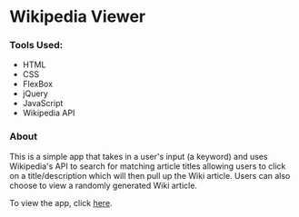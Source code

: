# Wikipedia Viewer
### Tools Used:
* HTML
* CSS
* FlexBox
* jQuery
* JavaScript
* Wikipedia API

### About
This is a simple app that takes in a user's input (a keyword) and uses Wikipedia's API to search for matching article titles allowing users 
to click on a title/description which will then pull up the Wiki article. Users can also choose to view a randomly generated Wiki article.

To view the app, click [here](https://shannonj498.github.io/wiki-viewer/).
